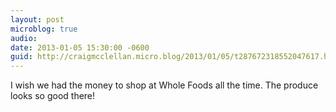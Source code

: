 ```yaml
---
layout: post
microblog: true
audio: 
date: 2013-01-05 15:30:00 -0600
guid: http://craigmcclellan.micro.blog/2013/01/05/t287672318552047617.html
---
```

I wish we had the money to shop at Whole Foods all the time. The produce looks so good there!
